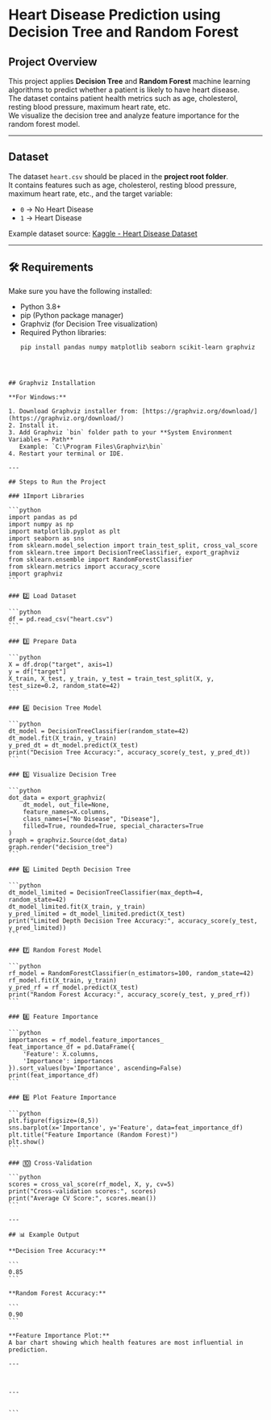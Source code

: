 
# Heart Disease Prediction using Decision Tree and Random Forest

##  Project Overview
This project applies **Decision Tree** and **Random Forest** machine learning algorithms to predict whether a patient is likely to have heart disease.  
The dataset contains patient health metrics such as age, cholesterol, resting blood pressure, maximum heart rate, etc.  
We visualize the decision tree and analyze feature importance for the random forest model.

---

##  Dataset
The dataset `heart.csv` should be placed in the **project root folder**.  
It contains features such as age, cholesterol, resting blood pressure, maximum heart rate, etc., and the target variable:

- `0` → No Heart Disease  
- `1` → Heart Disease  

Example dataset source: [Kaggle - Heart Disease Dataset](https://www.kaggle.com/datasets/johnsmith88/heart-disease-dataset)

---

## 🛠 Requirements

Make sure you have the following installed:

- Python 3.8+
- pip (Python package manager)
- Graphviz (for Decision Tree visualization)
- Required Python libraries:
  ```bash
  pip install pandas numpy matplotlib seaborn scikit-learn graphviz
````



## Graphviz Installation

**For Windows:**

1. Download Graphviz installer from: [https://graphviz.org/download/](https://graphviz.org/download/)
2. Install it.
3. Add Graphviz `bin` folder path to your **System Environment Variables → Path**
   Example: `C:\Program Files\Graphviz\bin`
4. Restart your terminal or IDE.

---

## Steps to Run the Project

### 1️Import Libraries

```python
import pandas as pd
import numpy as np
import matplotlib.pyplot as plt
import seaborn as sns
from sklearn.model_selection import train_test_split, cross_val_score
from sklearn.tree import DecisionTreeClassifier, export_graphviz
from sklearn.ensemble import RandomForestClassifier
from sklearn.metrics import accuracy_score
import graphviz
```

### 2️⃣ Load Dataset

```python
df = pd.read_csv("heart.csv")
```

### 3️⃣ Prepare Data

```python
X = df.drop("target", axis=1)
y = df["target"]
X_train, X_test, y_train, y_test = train_test_split(X, y, test_size=0.2, random_state=42)
```

### 4️⃣ Decision Tree Model

```python
dt_model = DecisionTreeClassifier(random_state=42)
dt_model.fit(X_train, y_train)
y_pred_dt = dt_model.predict(X_test)
print("Decision Tree Accuracy:", accuracy_score(y_test, y_pred_dt))
```

### 5️⃣ Visualize Decision Tree

```python
dot_data = export_graphviz(
    dt_model, out_file=None,
    feature_names=X.columns,
    class_names=["No Disease", "Disease"],
    filled=True, rounded=True, special_characters=True
)
graph = graphviz.Source(dot_data)
graph.render("decision_tree")
```

### 6️⃣ Limited Depth Decision Tree

```python
dt_model_limited = DecisionTreeClassifier(max_depth=4, random_state=42)
dt_model_limited.fit(X_train, y_train)
y_pred_limited = dt_model_limited.predict(X_test)
print("Limited Depth Decision Tree Accuracy:", accuracy_score(y_test, y_pred_limited))
```

### 7️⃣ Random Forest Model

```python
rf_model = RandomForestClassifier(n_estimators=100, random_state=42)
rf_model.fit(X_train, y_train)
y_pred_rf = rf_model.predict(X_test)
print("Random Forest Accuracy:", accuracy_score(y_test, y_pred_rf))
```

### 8️⃣ Feature Importance

```python
importances = rf_model.feature_importances_
feat_importance_df = pd.DataFrame({
    'Feature': X.columns,
    'Importance': importances
}).sort_values(by='Importance', ascending=False)
print(feat_importance_df)
```

### 9️⃣ Plot Feature Importance

```python
plt.figure(figsize=(8,5))
sns.barplot(x='Importance', y='Feature', data=feat_importance_df)
plt.title("Feature Importance (Random Forest)")
plt.show()
```

### 🔟 Cross-Validation

```python
scores = cross_val_score(rf_model, X, y, cv=5)
print("Cross-validation scores:", scores)
print("Average CV Score:", scores.mean())
```

---

## 📊 Example Output

**Decision Tree Accuracy:**

```
0.85
```

**Random Forest Accuracy:**

```
0.90
```

**Feature Importance Plot:**
A bar chart showing which health features are most influential in prediction.

---



---


```
